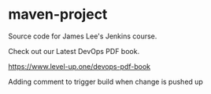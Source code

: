 # maven-project
Source code for James Lee's Jenkins course.

Check out our Latest DevOps PDF book.

https://www.level-up.one/devops-pdf-book

Adding comment to trigger build when change is pushed up
